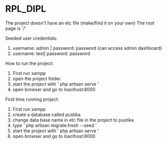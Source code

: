 # RPL_DIPL
The project doesn't have an etc file (make/find it on your own)
The root page is '/'

Seeded user credentials: 
1. username: admin | password: password (can access admin dashboard)
2. username: test| password: password
 
How to run the project:
1. First run xampp
2. open the project folder
3. start the project with ' php artisan serve '
4. open browser and go to loaclhost:8000

First time running project:
1. First run xampp
2. create a database called pustika
3. change data base name in etc file in the project to pustika
4. type ' php artisan migrate:fresh --seed '
5. start the project with  ' php artisan serve '
6. open browser and go to loaclhost:8000
